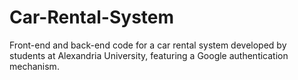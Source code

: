 # Car-Rental-System
Front-end and back-end code for a car rental system developed by students at Alexandria University, featuring a Google authentication mechanism.
